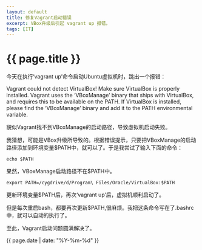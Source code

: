 ```yaml
---
layout: default
title: 修复Vagrant启动错误
excerpt: VBox升级后引起 vagrant up 报错。
tags: [IT]
---
```

{{ page.title }}
================

今天在执行‘vagrant up’命令启动Ubuntu虚拟机时，跳出一个报错：

Vagrant could not detect VirtualBox! Make sure VirtualBox is properly installed.
Vagrant uses the ‘VBoxManage’ binary that ships with VirtualBox, and requires this to be available on the PATH. If VirtualBox is installed, please find the ‘VBoxManage’ binary and add it to the PATH environmental variable.

貌似Vagrant找不到VBoxManage的启动路径，导致虚拟机启动失败。

我猜想，可能是VBox升级所导致的。根据错误提示，只要把VBoxManage的启动路径添加到环境变量$PATH中，就可以了。于是我尝试了输入下面的命令：

```
echo $PATH 
```

果然，VBoxManage启动路径不在$PATH中。

```
export PATH=/cygdrive/d/Program\ Files/Oracle/VirtualBox:$PATH
```

更新环境变量$PATH后，再次‘vagrant up’后，虚拟机顺利启动了。

但是每次重启bash，都要再次更新$PATH,很麻烦。我把这条命令写在了.bashrc中，就可以自动的执行了。

至此，Vagrant启动问题圆满解决了。

{{ page.date | date: "%Y-%m-%d" }}
